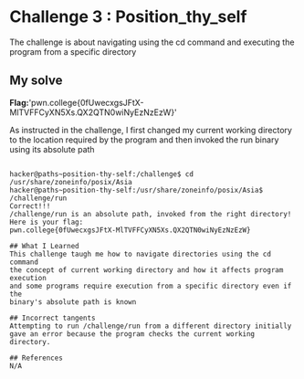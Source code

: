 
# Challenge 3 : Position_thy_self

The challenge is about navigating using the cd command and executing the 
program from a specific directory 

## My solve
**Flag:**'pwn.college{0fUwecxgsJFtX-MlTVFFCyXN5Xs.QX2QTN0wiNyEzNzEzW}'

As instructed in the challenge, I first changed my current working directory
to the location required by the program and then invoked the run 
binary using its absolute path 
```

hacker@paths~position-thy-self:/challenge$ cd /usr/share/zoneinfo/posix/Asia
hacker@paths~position-thy-self:/usr/share/zoneinfo/posix/Asia$ /challenge/run
Correct!!!
/challenge/run is an absolute path, invoked from the right directory!
Here is your flag:
pwn.college{0fUwecxgsJFtX-MlTVFFCyXN5Xs.QX2QTN0wiNyEzNzEzW}

## What I Learned
This challenge taugh me how to navigate directories using the cd command
the concept of current working directory and how it affects program execution
and some programs require execution from a specific directory even if the 
binary's absolute path is known

## Incorrect tangents
Attempting to run /challenge/run from a different directory initially
gave an error because the program checks the current working directory.

## References
N/A
